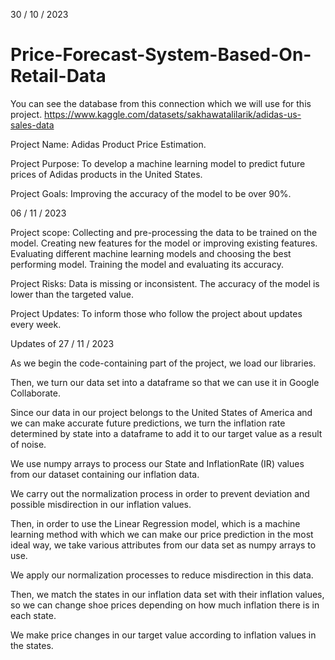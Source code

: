 30 / 10 / 2023

# Price-Forecast-System-Based-On-Retail-Data
You can see the database from this connection which we will use for this project. 
https://www.kaggle.com/datasets/sakhawatalilarik/adidas-us-sales-data

Project Name: Adidas Product Price Estimation.

Project Purpose:  To develop a machine learning model to predict future prices of Adidas products in the United States.

Project Goals:  Improving the accuracy of the model to be over 90%.

06 / 11 / 2023

Project scope:
Collecting and pre-processing the data to be trained on the model.
Creating new features for the model or improving existing features.
Evaluating different machine learning models and choosing the best performing model.
Training the model and evaluating its accuracy.

Project Risks:
Data is missing or inconsistent.
The accuracy of the model is lower than the targeted value.

Project Updates:
To inform those who follow the project about updates every week. 

Updates of 27 / 11 / 2023

As we begin the code-containing part of the project, we load our libraries.

Then, we turn our data set into a dataframe so that we can use it in Google Collaborate.

Since our data in our project belongs to the United States of America and we can make accurate future predictions, 
we turn the inflation rate determined by state into a dataframe to add it to our target value as a result of noise.

We use numpy arrays to process our State and InflationRate (IR) values from our dataset containing our inflation data.

We carry out the normalization process in order to prevent deviation and possible misdirection in our inflation values.


Then, in order to use the Linear Regression model, which is a machine learning method with which we can make our price prediction in the most ideal way,
we take various attributes from our data set as numpy arrays to use.

We apply our normalization processes to reduce misdirection in this data.

Then, we match the states in our inflation data set with their inflation values, so we can change shoe prices depending on how much inflation there is in each state.

We make price changes in our target value according to inflation values in the states.
